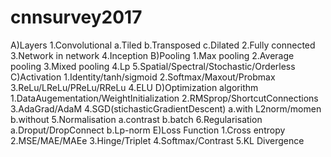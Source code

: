# cnnsurvey2017
A)Layers
  1.Convolutional
    a.Tiled
    b.Transposed
    c.Dilated
  2.Fully connected
  3.Network in network
  4.Inception
B)Pooling
  1.Max pooling
  2.Average pooling
  3.Mixed pooling
  4.Lp
  5.Spatial/Spectral/Stochastic/Orderless
C)Activation
  1.Identity/tanh/sigmoid
  2.Softmax/Maxout/Probmax
  3.ReLu/LReLu/PReLu/RReLu
  4.ELU
D)Optimization algorithm
  1.DataAugementation/WeightInitialization
  2.RMSprop/ShortcutConnections
  3.AdaGrad/AdaM
  4.SGD(stichasticGradientDescent)
    a.with L2norm/momen
    b.without
  5.Normalisation
    a.contrast
    b.batch
  6.Regularisation
    a.Droput/DropConnect
    b.Lp-norm
E)Loss Function
  1.Cross entropy
  2.MSE/MAE/MAEe
  3.Hinge/Triplet
  4.Softmax/Contrast
  5.KL Divergence

